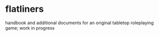 # flatliners
handbook and additional documents for an original tabletop roleplaying game; work in progress
